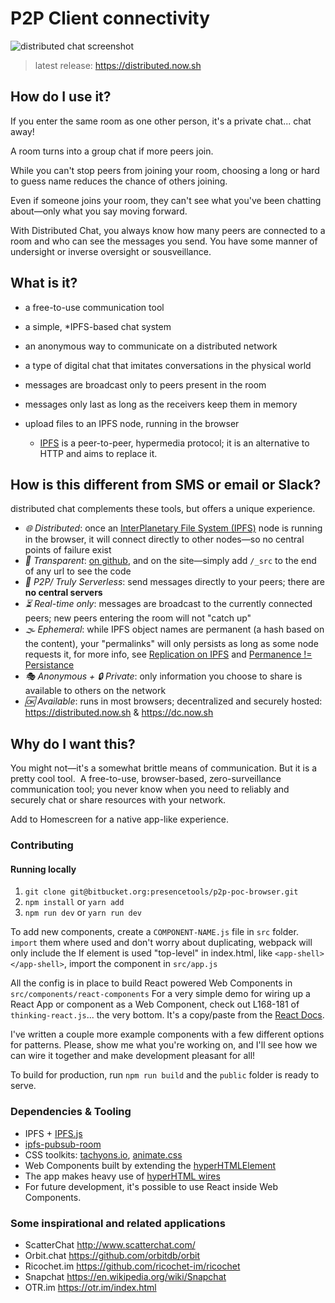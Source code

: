 # P2P Client connectivity

![distributed chat screenshot](https://cldup.com/CQeFdCBUx7.png)

> latest release: https://distributed.now.sh

## How do I use it?

If you enter the same room as one other person, it's a private chat... chat away!

A room turns into a group chat if more peers join.

While you can't stop peers from joining your room, choosing a long or hard to guess name reduces the chance of others joining.

Even if someone joins your room, they can't see what you've been chatting about—only what you say moving forward.

With Distributed Chat, you always know how many peers are connected to a room and who can see the messages you send. You have some manner of undersight or inverse oversight or sousveillance.

## What is it?

- a free-to-use communication tool
- a simple, *IPFS-based chat system
- an anonymous way to communicate on a distributed network
- a type of digital chat that imitates conversations in the physical world
- messages are broadcast only to peers present in the room
- messages only last as long as the receivers keep them in memory
- upload files to an IPFS node, running in the browser

    * [IPFS](https://ipfs.io) is a peer-to-peer, hypermedia protocol; it is an alternative to HTTP and aims to replace it.

## How is this different from SMS or email or Slack?

distributed chat complements these tools, but offers a unique experience.

- *🌐 Distributed*: once an [InterPlanetary File System (IPFS)](https://ipfs.io) node is running in the browser, it will connect directly to other nodes—so no central points of failure exist
- *💯 Transparent*: [on github](https://github.com/WesleyDRobinson/distributed-chat), and on the site—simply add `/_src` to the end of any url to see the code
- *🙅‍ P2P/ Truly Serverless*: send messages directly to your peers; there are **no central servers**
- *⏳ Real-time only*: messages are broadcast to the currently connected peers; new peers entering the room will not "catch up"
- *🌫 Ephemeral*: while IPFS object names are permanent (a hash based on the content), your "permalinks" will only persists as long as some node requests it, for more info, see [Replication on IPFS](https://discuss.ipfs.io/t/replication-on-ipfs-or-the-backing-up-content-model/372) and [Permanence != Persistance](https://discuss.ipfs.io/t/how-permanent-is-data-stored-on-ipfs/354)
- *🎭 Anonymous + 🔒 Private*: only information you choose to share is available to others on the network
- *🆗 Available*: runs in most browsers; decentralized and securely hosted: https://distributed.now.sh & https://dc.now.sh

## Why do I want this?
You might not—it's a somewhat brittle means of communication. But it is a pretty cool tool.
 A free-to-use, browser-based, zero-surveillance communication tool; you never know when you need to reliably and securely chat or share resources with your network.

Add to Homescreen for a native app-like experience.

### Contributing


#### Running locally

1. `git clone git@bitbucket.org:presencetools/p2p-poc-browser.git`
2. `npm install` or `yarn add`
3. `npm run dev` or `yarn run dev`

To add new components, create a `COMPONENT-NAME.js` file in `src` folder.
`import` them where used and don't worry about duplicating, webpack will only include the
If element is used "top-level" in index.html, like `<app-shell></app-shell>`, import the component in `src/app.js`

All the config is in place to build React powered Web Components in `src/components/react-components`
For a very simple demo for wiring up a React App or component as a Web Component, check out L168-181 of `thinking-react.js`... the very bottom.
It's a copy/paste from the [React Docs](https://reactjs.org/docs/thinking-in-react.html).

I've written a couple more example components with a few different options for patterns.
Please, show me what you're working on, and I'll see how we can wire it together and make development pleasant for all!

To build for production, run `npm run build` and the `public` folder is ready to serve.

### Dependencies & Tooling

* IPFS + [IPFS.js](https://github.com/ipfs/js-ipfs)
* [ipfs-pubsub-room](https://github.com/ipfs-shipyard/ipfs-pubsub-room)
* CSS toolkits: [tachyons.io](http://tachyons.io/), [animate.css](https://github.com/daneden/animate.css)
* Web Components built by extending the [hyperHTMLElement](https://github.com/WebReflection/hyperHTML-Element)
* The app makes heavy use of [hyperHTML wires](https://viperhtml.js.org/hyperhtml/documentation/#api-1)
* For future development, it's possible to use React inside Web Components.

### Some inspirational and related applications

* ScatterChat http://www.scatterchat.com/
* Orbit.chat https://github.com/orbitdb/orbit
* Ricochet.im https://github.com/ricochet-im/ricochet
* Snapchat https://en.wikipedia.org/wiki/Snapchat
* OTR.im https://otr.im/index.html

